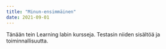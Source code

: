 ```yaml
---
title: "Minun-ensimmäinen"
date: 2021-09-01
---
```

Tänään tein Learning labin kursseja. Testasin niiden sisältöä ja toiminnallisuutta.
